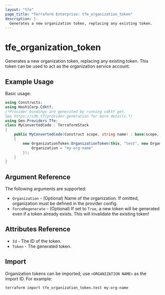 ```yaml
---
layout: "tfe"
page_title: "Terraform Enterprise: tfe_organization_token"
description: |-
  Generates a new organization token, replacing any existing token.
---
```


# tfe_organization_token

Generates a new organization token, replacing any existing token. This token
can be used to act as the organization service account.

## Example Usage

Basic usage:

```csharp
using Constructs;
using HashiCorp.Cdktf;
/*Provider bindings are generated by running cdktf get.
See https://cdk.tf/provider-generation for more details.*/
using Gen.Providers.Tfe;
class MyConvertedCode : TerraformStack
{
    public MyConvertedCode(Construct scope, string name) : base(scope, name)
    {
        new OrganizationToken.OrganizationToken(this, "test", new OrganizationTokenConfig {
            Organization = "my-org-name"
        });
    }
}
```

## Argument Reference

The following arguments are supported:

* `Organization` - (Optional) Name of the organization. If omitted, organization must be defined in the provider config.
* `ForceRegenerate` - (Optional) If set to `True`, a new token will be
  generated even if a token already exists. This will invalidate the existing
  token!

## Attributes Reference

* `Id` - The ID of the token.
* `Token` - The generated token.

## Import

Organization tokens can be imported; use `<ORGANIZATION NAME>` as the import ID.
For example:

```shell
terraform import tfe_organization_token.test my-org-name
```

<!-- cache-key: cdktf-0.17.0-pre.15 input-f6e186466af3bb810c8de7cda91664768b67da266b77e06c6e2905788d99f9b9 -->